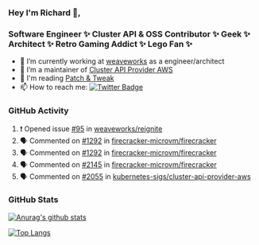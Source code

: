 ### Hey I'm Richard 👋, 

<h3 align="left">Software Engineer ✨ Cluster API & OSS Contributor ✨ Geek ✨ Architect ✨ Retro Gaming Addict ✨ Lego Fan ✨</h3>

- 🔭 I’m currently working at [weaveworks](https://github.com/weaveworks) as a engineer/architect
- 👯 I’m a maintainer of [Cluster API Provider AWS](https://github.com/kubernetes-sigs/cluster-api-provider-aws)
- 💬 I'm reading [Patch & Tweak](https://bjooks.com/products/patch-tweak-exploring-modular-synthesis)
- 📫 How to reach me: [![Twitter Badge](https://img.shields.io/badge/-@fruit_case-00acee?style=flat&logo=Twitter&logoColor=white)](https://twitter.com/intent/follow?screen_name=fruit_case "Follow on Twitter")

### GitHub Activity 

<!--START_SECTION:activity-->
1. ❗️ Opened issue [#95](https://github.com/weaveworks/reignite/issues/95) in [weaveworks/reignite](https://github.com/weaveworks/reignite)
2. 🗣 Commented on [#1292](https://github.com/firecracker-microvm/firecracker/issues/1292) in [firecracker-microvm/firecracker](https://github.com/firecracker-microvm/firecracker)
3. 🗣 Commented on [#1292](https://github.com/firecracker-microvm/firecracker/issues/1292) in [firecracker-microvm/firecracker](https://github.com/firecracker-microvm/firecracker)
4. 🗣 Commented on [#2145](https://github.com/firecracker-microvm/firecracker/issues/2145) in [firecracker-microvm/firecracker](https://github.com/firecracker-microvm/firecracker)
5. 🗣 Commented on [#2055](https://github.com/kubernetes-sigs/cluster-api-provider-aws/issues/2055) in [kubernetes-sigs/cluster-api-provider-aws](https://github.com/kubernetes-sigs/cluster-api-provider-aws)
<!--END_SECTION:activity-->

### GitHub Stats

[![Anurag's github stats](https://github-readme-stats.vercel.app/api?username=richardcase&count_private=true&show_icons=true)](https://github.com/anuraghazra/github-readme-stats)

[![Top Langs](https://github-readme-stats.vercel.app/api/top-langs/?username=richardcase&hide=html&layout=compact)](https://github.com/anuraghazra/github-readme-stats)
